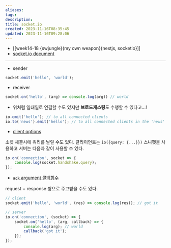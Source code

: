 ```yaml
---
aliases: 
tags: 
description:
title: socket.io
created: 2023-11-16T08:35:45
updated: 2023-11-16T09:28:06
---
```

- [[week14-18 {swjungle}{my own weapon}{nestjs, socketio}]]
- [socket.io document](https://socket.io/docs/v4/)
___
- sender

```js
socket.emit('hello', 'world');
```

- receiver

```js
socket.on('hello', (arg) => console.log(arg)) // world
```

- 위처럼 일대일로 연결할 수도 있지만 **브로드캐스팅**도 수행할 수 있다고...!

```js
io.emit('hello'); // to all connected clients
io.to('news').emit('hello'); // to all connected clients in the 'news' room
```

- [client options](https://socket.io/docs/v4/client-options/)

소켓 체결시에 쿼리를 날릴 수도 있다. 클라이언트는 `io({query: {...}})` 스니펫을 사용하고 서버는 다음과 같이 사용할 수 있다.

```js
io.on('connection', socket => {
	console.log(socket.handshake.query);
});
```

- [`ack` argument 콜백함수](https://socket.io/docs/v4/client-api/#socketemiteventname-args)

request + response 쌍으로 주고받을 수도 있다.

```js
// client
socket.emit('hello', 'world', (res) => console.log(res)); // got it
```

```js
// server
io.on('connection', (socket) => {
	socket.on('hello', (arg, callback) => {
		console.log(arg); // world
		callback('got it');
	});
});
```
